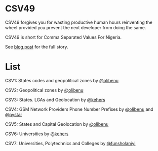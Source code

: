 CSV49
=========

CSV49 forgives you for wasting productive human hours reinventing the wheel provided you prevent the next developer from doing the same.

CSV49 is short for Comma Separated Values For Nigeria.

See [blog post](https://olibe.nu/post/56c7123aade13a5337eb17b0/csv49) for the full story.

List
=========

CSV1: States codes and geopolitical zones by [@olibenu](http://twitter.com/olibenu)

CSV2: Geopolitical zones by [@olibenu](http://twitter.com/olibenu)

CSV3: States. LGAs and Geolocation by [@kehers](http://twitter.com/kehers)

CSV4: GSM Network Providers Phone Number Prefixes by [@olibenu](http://twitter.com/olibenu) and [@pystar](http://twitter.com/pystar)

CSV5: States and Capital Geolocation by [@olibenu](http://twitter.com/olibenu)

CSV6: Universities by [@kehers](http://twitter.com/kehers)

CSV7: Universities, Polytechnics and Colleges by [@funsholaniyi](http://twitter.com/funsholaniyi)
